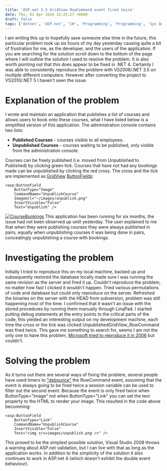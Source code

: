 ```yaml
---
title: 'ASP.net 3.5 GridView RowCommand event fired twice'
date: Thu, 01 Apr 2010 15:25:27 +0000
draft: false
tags: ['dotnet', 'ASP.net', 'C#', 'Programming', 'Programming', 'Sys Admin']
---
```


I am writing this up to hopefully save someone else time in the future, this particular problem took up six hours of my day yesterday causing quite a bit of frustration for me, as the developer, and the users of the application. If you are searching for the solution scroll down to the bottom of the page where I will outline the solution I used to resolve the problem. It is also worth pointing out that this does appear to be fixed in .NET 4. Certainly I was able to consistently reproduce the problem with VS2008/.NET 3.5 on multiple different computers. However after converting the project to VS2010/.NET 5 I haven't seen the issue.

Explanation of the problem
==========================

I wrote and maintain an application that publishes a list of courses and allows users to book onto these courses, what I have listed below is a simplified version of this application. The administration console contains two lists:

 - **Published Courses** - courses visible to all employees.
 - **Unpublished Courses** - courses waiting to be published, only visible from the administration console.

Courses can be freely published (i.e. moved from Unpublished to Published) by clicking green tick. Courses that have not had any bookings made can be unpublished by clicking the red cross. The cross and the tick are implemented as [GridView](http://msdn.microsoft.com/en-us/library/system.web.ui.webcontrols.gridview.aspx) [ButtonFields](http://msdn.microsoft.com/en-us/library/system.web.ui.webcontrols.buttonfield.aspx):

```
<asp:ButtonField
    ButtonType="Image"
    CommandName="UnpublishCourse"
    ImageUrl="~/images/unpublish.png"
    InsertVisible="False"
    Text="Unpublish" />
```

[![](/img/archive/2010/04/CourseBookings1-300x114.png "CourseBookings")](/img/archive/2010/04/CourseBookings1.png) This application has been running for six months, the issue had not been observed up until yesterday. The user explained to me that when they were publishing courses they were always published in pairs, equally when unpublishing courses it was being done in pairs, concealingly unpublishing a course with bookings.

Investigating the problem
=========================

Initially I tried to reproduce this on my local machine, backed up and subsequently restored the database locally made sure I was running the same revision as the server and fired it up. Couldn't reproduce the problem, no matter how fast I clicked it wouldn't happen. Tried various permutations of code and database but could only reproduce on the server. Refreshed the binaries on the server with the HEAD from subversion, problem was still happening most of the time. I confirmed that it wasn't an issue with the stored procedures by running them manually through LinqPad. I started putting debug statements at the entry points to the critical parts of the code, this yielded an interesting output on my development machine, each time the cross or the tick was clicked UnpublishedGridView\_RowCommand was fired twice. This gave me something to search for, seems I am not the only one to have this problem, [Microsoft tried to reproduce it in 2006](https://web.archive.org/web/20120126050324/https://connect.microsoft.com/VisualStudio/feedback/details/102115/gridview-rowcommand-event-firing-twice) but couldn't.

Solving the problem
===================

As it turns out there are several ways of fixing the problem, several people have used timers to ["debounce"](http://www.labbookpages.co.uk/electronics/debounce.html) the RowCommand event, assuming that the event is always going to be fired twice a session variable can be used to filter out the second event. Because the event is only fired twice when ButtonType="Image" not when ButtonType="Link" you can set the text property to the HTML to render your image. This resulted in the code above becomming:

```
<asp:ButtonField
    ButtonType="Link"
    CommandName="UnpublishCourse" 
    InsertVisible="False"
    Text="<img src=images/unpublish.png />" />
```

This proved to be the simplest possible solution, Visual Studio 2008 throws a warning about ASP.net validation, but I can live with that as long as the application works. In addition to the simplicity of the solution it also continues to work in ASP.net 4 (which doesn't exhibit the double event behaviour).